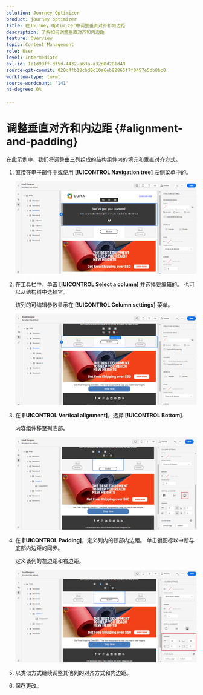 ```yaml
---
solution: Journey Optimizer
product: journey optimizer
title: 在Journey Optimizer中调整垂直对齐和内边距
description: 了解如何调整垂直对齐和内边距
feature: Overview
topic: Content Management
role: User
level: Intermediate
exl-id: 1e1d90ff-df5d-4432-a63a-a32d0d281d48
source-git-commit: 020c4fb18cbd0c10a6eb92865f7f0457e5db8bc0
workflow-type: tm+mt
source-wordcount: '141'
ht-degree: 0%

---
```


# 调整垂直对齐和内边距 {#alignment-and-padding}

在此示例中，我们将调整由三列组成的结构组件内的填充和垂直对齐方式。

1. 直接在电子邮件中或使用 **[!UICONTROL Navigation tree]** 左侧菜单中的。

   ![](assets/alignment_1.png)

1. 在工具栏中，单击 **[!UICONTROL Select a column]** 并选择要编辑的。 也可以从结构树中选择它。

   该列的可编辑参数显示在 **[!UICONTROL Column settings]** 菜单。

   ![](assets/alignment_2.png)

1. 在 **[!UICONTROL Vertical alignment]**，选择 **[!UICONTROL Bottom]**.

   内容组件移至列底部。

   ![](assets/alignment_3.png)

1. 在 **[!UICONTROL Padding]**，定义列内的顶部内边距。 单击锁图标以中断与底部内边距的同步。

   定义该列的左边距和右边距。

   ![](assets/alignment_4.png)

1. 以类似方式继续调整其他列的对齐方式和内边距。

1. 保存更改。
